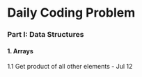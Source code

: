 # Daily Coding Problem

### Part I: Data Structures

#### 1. Arrays
1.1 Get product of all other elements - Jul 12
